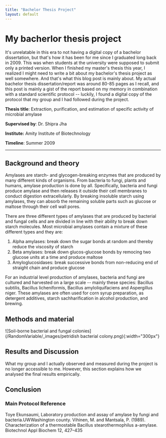 ```yaml
---
title: "Bachelor Thesis Project"
layout: default
---
```


# My bacherlor thesis project
It's unrelatable in this era to not having a digital copy of a bachelor dissertation, but that's how it has been for me since I graduated long back in 2009. This was when students at the university were supposed to submit only a printed version. When I finished my master's thesis this year, I realized I might need to write a bit about my bachelor's thesis project as well somewhere. And that's what this blog post is mainly about. My actual bachelor thesis dissertation/report was around 80-85 pages as I recall, and this post is mainly a gist of the report based on my memory in combination with a standard scientific protocol -- luckily, I found a digital copy of the protocol that my group and I had followed during the project.

**Thesis title**: Extraction, purification, and estimation of specific activity of microbial amylase

**Supervised by**: Dr. Shipra Jha

**Institute:** Amity Institute of Biotechnology

**Timeline**: Summer 2009

---------------------------------------------------------------------------------------------------------------------------------------
## Background and theory
Amylases are starch- and glycogen-breaking enzymes that are produced by many different kinds of organisms. From bacteria to fungi, plants and humans, amylase production is done by all. Specifically, bacteria and fungi produce amylase and then releases it outside their cell membranes to conduct digestion extracellularly. By breaking insoluble starch using amylases, they can absorb the remaining soluble parts such as glucose or maltose through their cell wall pores.

There are three different types of amylases that are produced by bacterial and fungal cells and are divided in line with their ability to break down starch molecules. Most microbial amylases contain a mixture of these different types and they are:
1. Alpha amylases: break down the sugar bonds at random and thereby reduce the viscosity of starch
2. Beta amylases: break down glucos-glucose bonds by remocing two glucose units at a time and produce maltose
3. Amyloglucosidases: break successive bonds from non-reducing end of straight chain and produce glucose

For an industrial level production of amylases, bacteria and fungi are cultured and harvested on a large scale -- mainly these species: Bacillus subtilis, Bacillus licheniformis, Bacillus amyloliquifaciens and Aspergillus niger. These amylases are often used for corn syrup preparation, as detergent additives, starch sachharification in alcohol production, and brewing.

## Methods and material
![Soil-borne bacterial and fungal colonies](/RandomVariable/_images/petridish bacterial colony.png){:width="300px"}


## Results and Discussion
What my group and I actually observed and measured during the project is no longer accessible to me. However, this section explains how we analysed the final results empirically.


## Conclusion



### Main Protocol Reference
Toye Ekunsaumi, Laboratory production and assay of amylase by fungi and bacteria.UWWashington county. Vihinen, M. and Mantsala, P. (1989). Characterization of a thermostable Bacillus stearothermophilus a-amylase. Biotechnol Appl Biochem 12, 427–435
